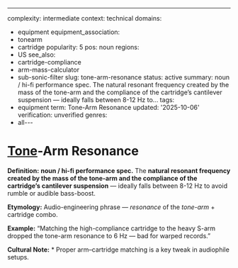 ---
complexity: intermediate
context: technical
domains:
- equipment
equipment_association:
- tonearm
- cartridge
popularity: 5
pos: noun
regions:
- US
see_also:
- cartridge-compliance
- arm-mass-calculator
- sub-sonic-filter
slug: tone-arm-resonance
status: active
summary: noun / hi-fi performance spec. The natural resonant frequency created by
  the mass of the tone-arm and the compliance of the cartridge’s cantilever suspension
  — ideally falls between 8-12 Hz to...
tags:
- equipment
term: Tone-Arm Resonance
updated: '2025-10-06'
verification: unverified
genres:
- all---

# [Tone](../t/tone-arm.md)-Arm Resonance

**Definition:** **noun / hi-fi performance spec.** The **natural resonant frequency created by the mass of the tone-arm and the compliance of the cartridge’s cantilever suspension** — ideally falls between 8-12 Hz to avoid rumble or audible bass-boost.

**Etymology:** Audio-engineering phrase — *resonance* of the *tone-arm* + cartridge combo.

**Example:** “Matching the high-compliance cartridge to the heavy S-arm dropped the tone-arm resonance to 6 Hz — bad for warped records.”

**Cultural Note:** * Proper arm–cartridge matching is a key tweak in audiophile setups.

